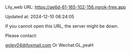 Lily_web URL: https://ae6d-61-165-102-156.ngrok-free.app

Updated at: 2024-12-10 06:24:05

If you cannot open this URL, the server might be down.

Please contact: 

goley04@foxmail.com Or Wechat:GL_yeaH